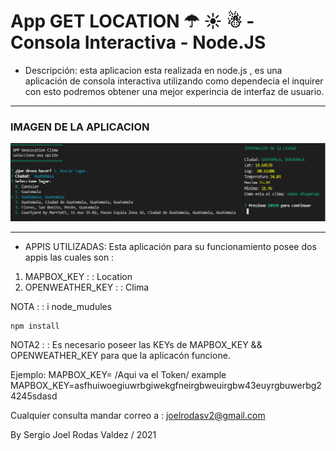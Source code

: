 # App GET LOCATION ☂ ☀ ☃ - Consola Interactiva - Node.JS

* Descripción: esta aplicacion esta realizada en node.js , es una aplicación de consola interactiva utilizando como dependecia el inquirer con esto podremos obtener una mejor experincia de interfaz de usuario. 

<hr>
<h3>IMAGEN DE LA APLICACION</h3>
<img src="./imagenes/img1.png"  />
<hr>

* APPIS UTILIZADAS: Esta aplicación para su funcionamiento posee dos appis las cuales son : 
1. MAPBOX_KEY : :  Location 
2. OPENWEATHER_KEY : : Clima

NOTA : : i node_mudules  
```
npm install
```

NOTA2 : : 
Es necesario poseer las KEYs de MAPBOX_KEY &&  OPENWEATHER_KEY  para que la aplicacón funcione.

Ejemplo: MAPBOX_KEY= /Aqui va el Token/
example
MAPBOX_KEY=asfhuiwoegiuwrbgiwekgfneirgbweuirgbw43euyrgbuwerbg24245sdasd

Cualquier consulta mandar correo a : joelrodasv2@gmail.com

By Sergio Joel Rodas Valdez / 2021